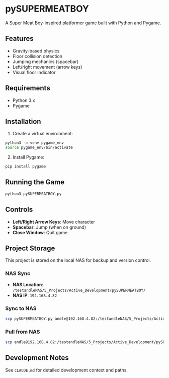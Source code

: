 # pySUPERMEATBOY

A Super Meat Boy-inspired platformer game built with Python and Pygame.

## Features

- Gravity-based physics
- Floor collision detection
- Jumping mechanics (spacebar)
- Left/right movement (arrow keys)
- Visual floor indicator

## Requirements

- Python 3.x
- Pygame

## Installation

1. Create a virtual environment:
```bash
python3 -m venv pygame_env
source pygame_env/bin/activate
```

2. Install Pygame:
```bash
pip install pygame
```

## Running the Game

```bash
python3 pySUPERMEATBOY.py
```

## Controls

- **Left/Right Arrow Keys**: Move character
- **Spacebar**: Jump (when on ground)
- **Close Window**: Quit game

## Project Storage

This project is stored on the local NAS for backup and version control.

### NAS Sync
- **NAS Location**: `/testandleNAS/5_Projects/Active_Development/pySUPERMEATBOY/`
- **NAS IP**: `192.168.4.82`

### Sync to NAS
```bash
scp pySUPERMEATBOY.py andle@192.168.4.82:/testandleNAS/5_Projects/Active_Development/pySUPERMEATBOY/
```

### Pull from NAS
```bash
scp andle@192.168.4.82:/testandleNAS/5_Projects/Active_Development/pySUPERMEATBOY/pySUPERMEATBOY.py .
```

## Development Notes

See `CLAUDE.md` for detailed development context and paths.